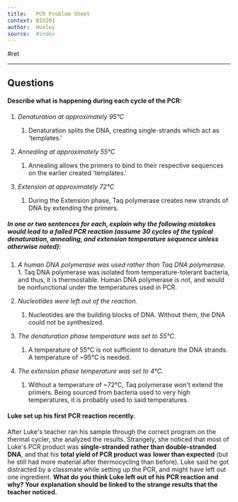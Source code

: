 ```yaml
---
title:   PCR Problem Sheet
context: BIO201
author:  Huxley
source:  #index
---
```


#ret 

---

## Questions 

####  Describe what is happening during each cycle of the PCR:
1. *Denaturation at approximately 95°C*
	1.  Denaturation splits the DNA, creating single-strands which act as 'templates.'
	
1.  *Annealing at approximately 55°C*
	1.  Annealing allows the primers to bind to their respective sequences on the earlier created 'templates.'
	
2.  *Extension at approximately 72°C*
	1.  During the Extension phase, Taq polymerase creates new strands of DNA by extending the primers. 


##### In one or two sentences for each, explain why the following mistakes would lead to a failed PCR reaction (assume 30 cycles of the typical denaturation, annealing, and extension temperature sequence unless otherwise noted):

1.   *A human DNA polymerase was used rather than Taq DNA polymerase.*
	1.   Taq DNA polymerase was isolated from temperature-tolerant bacteria, and thus, it is thermostable. Human DNA polymerase is not, and would be nonfunctional under the temperatures used in PCR.
	
2. *Nucleotides were left out of the reaction.*
	1. Nucleotides are the building blocks of DNA. Without them, the DNA could not be synthesized. 
	
3.  *The denaturation phase temperature was set to 55°C.*
	1. A temperature of 55°C is not sufficient to denature the DNA strands. A temperature of ~95°C is needed.
	
4.  *The extension phase temperature was set to 4°C.*
	1. Without a temperature of ~72°C, Taq polymerase won't extend the primers. Being sourced from bacteria used to very high temperatures, it is probably used to said temperatures.

#### Luke set up his first PCR reaction recently.
After Luke's teacher ran his sample through the correct program on the thermal cycler, she analyzed the results. Strangely, she noticed that most of Luke's PCR product was **single-stranded** **rather than double-stranded DNA**, and that his **total yield of PCR product was** **lower than expected** (but he still had more material after thermocycling than before). Luke said he got distracted by a classmate while setting up the PCR, and might have left out one ingredient. **What do you think Luke left out of his PCR reaction and why? Your explanation should be linked to the strange results that the teacher noticed.**




















